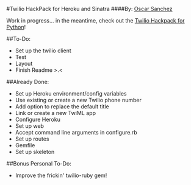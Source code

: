 #Twilio HackPack for Heroku and Sinatra
####By: [Oscar Sanchez](http://labcoder.com)

Work in progress... in the meantime, check out the [Twilio Hackpack for Python](https://github.com/RobSpectre/Twilio-Hackpack-for-Heroku-and-Flask#twilio-hackpack-for-heroku-and-flask)!

##To-Do:
+ Set up the twilio client
+ Test
+ Layout
+ Finish Readme >.<

##Already Done:
+ Set up Heroku environment/config variables
+ Use existing or create a new Twilio phone number
+ Add option to replace the default title
+ Link or create a new TwiML app
+ Configure Heroku
+ Set up web
+ Accept command line arguments in configure.rb
+ Set up routes
+ Gemfile
+ Set up skeleton

##Bonus Personal To-Do:
+ Improve the frickin' twilio-ruby gem!